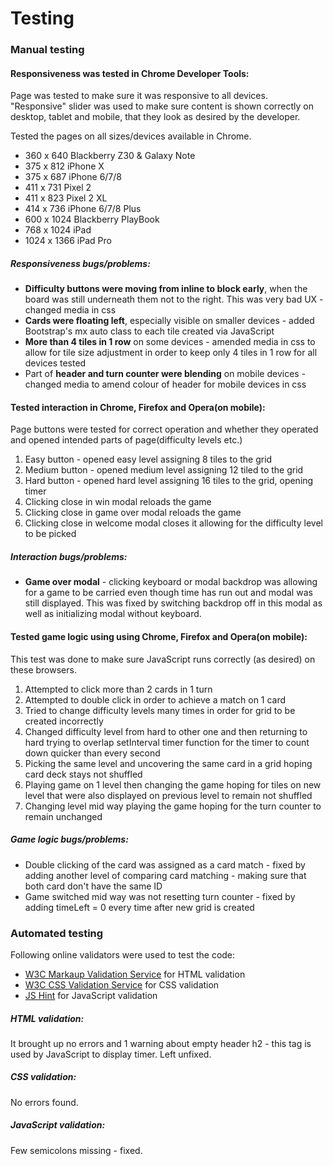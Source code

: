 # Testing

### Manual testing

#### Responsiveness was tested in Chrome Developer Tools:
Page was tested to make sure it was responsive to all devices. "Responsive" slider was used to make sure content is shown correctly on desktop, tablet and mobile, that they look as desired by the developer.

Tested the pages on all sizes/devices available in Chrome.
- 360 x 640 Blackberry Z30 & Galaxy Note
- 375 x 812 iPhone X
- 375 x 687 iPhone 6/7/8
- 411 x 731 Pixel 2
- 411 x 823 Pixel 2 XL
- 414 x 736 iPhone 6/7/8 Plus
- 600 x 1024 Blackberry PlayBook
- 768 x 1024 iPad
- 1024 x 1366 iPad Pro

##### Responsiveness bugs/problems:
- **Difficulty buttons were moving from inline to block early**, when the board was still underneath them not to the right. This was very bad UX - changed media in css
- **Cards were floating left**, especially visible on smaller devices - added Bootstrap's mx auto class to each tile created via JavaScript
- **More than 4 tiles in 1 row** on some devices - amended media in css to allow for tile size adjustment in order to keep only 4 tiles in 1 row for all devices tested
- Part of **header and turn counter were blending** on mobile devices - changed media to amend colour of header for mobile devices in css 

#### Tested interaction in Chrome, Firefox and Opera(on mobile):
Page buttons were tested for correct operation and whether they operated and opened intended parts of page(difficulty levels etc.)
1. Easy button - opened easy level assigning 8 tiles to the grid
2. Medium button - opened medium level assigning 12 tiled to the grid
3. Hard button - opened hard level assigning 16 tiles to the grid, opening timer
4. Clicking close in win modal reloads the game
5. Clicking close in game over modal reloads the game
6. Clicking close in welcome modal closes it allowing for the difficulty level to be picked 

##### Interaction bugs/problems:
- **Game over modal** - clicking keyboard or modal backdrop was allowing for a game to be carried even though time has run out and modal was still displayed. This was fixed by switching backdrop off in this modal as well as initializing modal without keyboard.

#### Tested game logic using using Chrome, Firefox and Opera(on mobile):
This test was done to make sure JavaScript runs correctly (as desired) on these browsers.
1. Attempted to click more than 2 cards in 1 turn
2. Attempted to double click in order to achieve a match on 1 card
3. Tried to change difficulty levels many times in order for grid to be created incorrectly
4. Changed difficulty level from hard to other one and then returning to hard trying to overlap setInterval timer function for the timer to count down quicker than every second
5. Picking the same level and uncovering the same card in a grid hoping card deck stays not shuffled
6. Playing game on 1 level then changing the game hoping for tiles on new level that were also displayed on previous level to remain not shuffled
7. Changing level mid way playing the game hoping for the turn counter to remain unchanged

##### Game logic bugs/problems:
- Double clicking of the card was assigned as a card match - fixed by adding another level of comparing card matching - making sure that both card don't have the same ID
- Game switched mid way was not resetting turn counter - fixed by adding timeLeft = 0 every time after new grid is created

### Automated testing

Following online validators were used to test the code:
- [W3C Markaup Validation Service](https://validator.w3.org/) for HTML validation
- [W3C CSS Validation Service](https://jigsaw.w3.org/css-validator/) for CSS validation
- [JS Hint](https://jshint.com/) for JavaScript validation

##### HTML validation:
It brought up no errors and 1 warning about empty header h2 - this tag is used by JavaScript to display timer. Left unfixed.

##### CSS validation:
No errors found.

##### JavaScript validation:
Few semicolons missing - fixed.